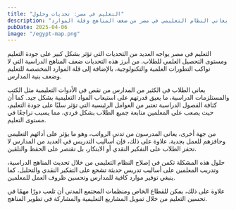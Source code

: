 ```yaml
---
title: "التعليم في مصر: تحديات وحلول"
description: "كيف يعاني النظام التعليمي في مصر من ضعف المناهج وقلة الموارد"
pubDate: 2025-04-06
image: "/egypt-map.png"
---
```


التعليم في مصر يواجه العديد من التحديات التي تؤثر بشكل كبير على جودة التعليم ومستوى التحصيل العلمي للطلاب. من أبرز هذه التحديات ضعف المناهج الدراسية التي لا تواكب التطورات العلمية والتكنولوجية، بالإضافة إلى قلة الموارد المخصصة للتعليم وضعف بنية المدارس.

يعاني الطلاب في الكثير من المدارس من نقص في الأدوات التعليمية مثل الكتب والمستلزمات الدراسية، ما يعيق قدرتهم على استيعاب المواد التعليمية بشكل جيد. كما أن كثافة الفصول الدراسية تعتبر من العوامل الرئيسية التي تؤثر سلبًا على جودة التعليم، حيث يصعب على المعلمين متابعة جميع الطلاب بشكل فردي، مما يسبب تراجعًا في مستوى التعليم.

من جهة أخرى، يعاني المدرسون من تدني الرواتب، وهو ما يؤثر على أدائهم التعليمي وحافزهم للعمل بجدية. علاوة على ذلك، فإن أساليب التدريس في العديد من المدارس لا تحفز الطلاب على التفكير النقدي أو الابتكار، بل تقتصر على الحفظ والتلقين.

حلول هذه المشكلة تكمن في إصلاح النظام التعليمي من خلال تحديث المناهج الدراسية، وتدريب المعلمين على أساليب تدريس حديثة تشجع على التفكير النقدي والتحليل. كما ينبغي توفير موارد كافية للمدارس وتحسين ظروف العمل للمعلمين.

علاوة على ذلك، يمكن للقطاع الخاص ومنظمات المجتمع المدني أن تلعب دورًا مهمًا في تحسين التعليم من خلال تمويل المشاريع التعليمية والمشاركة في تطوير المناهج.
